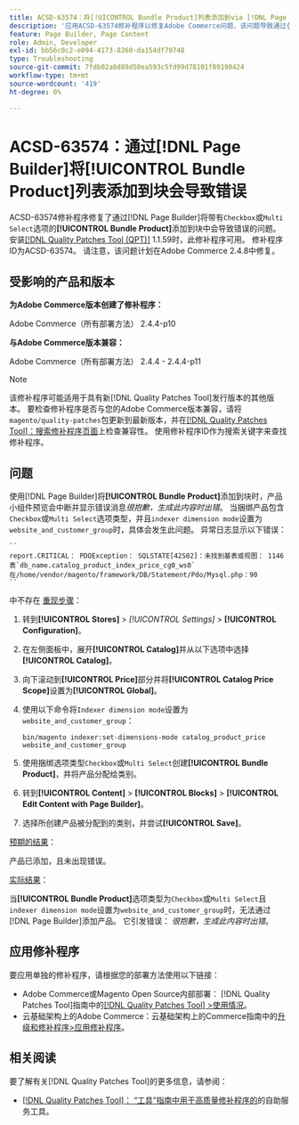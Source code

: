 ```yaml
---
title: ACSD-63574：将[!UICONTROL Bundle Product]列表添加到via [!DNL Page Builder] 的块会导致错误
description: '应用ACSD-63574修补程序以修复Adobe Commerce问题，该问题导致通过{1**向块添加带有“复选框”或“多选”选项的**[!UICONTROL Bundle Product]会导致错误。 [!DNL Page Builder] '
feature: Page Builder, Page Content
role: Admin, Developer
exl-id: bb56c0c2-e094-4173-8260-da154df79748
type: Troubleshooting
source-git-commit: 7fdb02a6d89d50ea593c5fd99d78101f89198424
workflow-type: tm+mt
source-wordcount: '419'
ht-degree: 0%

---
```


# ACSD-63574：通过[!DNL Page Builder]将[!UICONTROL Bundle Product]列表添加到块会导致错误

ACSD-63574修补程序修复了通过[!DNL Page Builder]将带有`Checkbox`或`Multi Select`选项的&#x200B;**[!UICONTROL Bundle Product]**&#x200B;添加到块中会导致错误的问题。 安装[[!DNL Quality Patches Tool (QPT)]](/help/tools/quality-patches-tool/quality-patches-tool-to-self-serve-quality-patches.md) 1.1.59时，此修补程序可用。 修补程序ID为ACSD-63574。 请注意，该问题计划在Adobe Commerce 2.4.8中修复。

## 受影响的产品和版本

**为Adobe Commerce版本创建了修补程序：**

Adobe Commerce（所有部署方法） 2.4.4-p10

**与Adobe Commerce版本兼容：**

Adobe Commerce（所有部署方法） 2.4.4 - 2.4.4-p11

>[!NOTE]
>
>该修补程序可能适用于具有新[!DNL Quality Patches Tool]发行版本的其他版本。 要检查修补程序是否与您的Adobe Commerce版本兼容，请将`magento/quality-patches`包更新到最新版本，并在[[!DNL Quality Patches Tool]：搜索修补程序页面](https://experienceleague.adobe.com/tools/commerce-quality-patches/index.html)上检查兼容性。 使用修补程序ID作为搜索关键字来查找修补程序。

## 问题

使用[!DNL Page Builder]将&#x200B;**[!UICONTROL Bundle Product]**&#x200B;添加到块时，产品小组件预览会中断并显示错误消息&#x200B;*很抱歉，生成此内容时出错*。 当捆绑产品包含`Checkbox`或`Multi Select`选项类型，并且`indexer dimension mode`设置为`website_and_customer_group`时，具体会发生此问题。 异常日志显示以下错误：

    ``
    report.CRITICAL： PDOException： SQLSTATE[42S02]：未找到基表或视图： 1146表`db_name.catalog_product_index_price_cg0_ws0`在/home/vendor/magento/framework/DB/Statement/Pdo/Mysql.php：90
    ``
中不存在
<u>重现步骤</u>：

1. 转到&#x200B;**[!UICONTROL Stores]** > *[!UICONTROL Settings]* > **[!UICONTROL Configuration]**。
1. 在左侧面板中，展开&#x200B;**[!UICONTROL Catalog]**&#x200B;并从以下选项中选择&#x200B;**[!UICONTROL Catalog]**。
1. 向下滚动到&#x200B;**[!UICONTROL Price]**&#x200B;部分并将&#x200B;**[!UICONTROL Catalog Price Scope]**&#x200B;设置为&#x200B;**[!UICONTROL Global]**。
1. 使用以下命令将`Indexer dimension mode`设置为`website_and_customer_group`：

   `bin/magento indexer:set-dimensions-mode catalog_product_price website_and_customer_group`

1. 使用捆绑选项类型`Checkbox`或`Multi Select`创建&#x200B;**[!UICONTROL Bundle Product]**，并将产品分配给类别。
1. 转到&#x200B;**[!UICONTROL Content]** > **[!UICONTROL Blocks]** > **[!UICONTROL Edit Content with Page Builder]**。
1. 选择所创建产品被分配到的类别，并尝试&#x200B;**[!UICONTROL Save]**。

<u>预期的结果</u>：

产品已添加，且未出现错误。

<u>实际结果</u>：

当&#x200B;**[!UICONTROL Bundle Product]**&#x200B;选项类型为`Checkbox`或`Multi Select`且`indexer dimension mode`设置为`website_and_customer_group`时，无法通过[!DNL Page Builder]添加产品。 它引发错误： *很抱歉，生成此内容时出错*。


## 应用修补程序

要应用单独的修补程序，请根据您的部署方法使用以下链接：

* Adobe Commerce或Magento Open Source内部部署： [!DNL Quality Patches Tool]指南中的[[!DNL Quality Patches Tool] >使用情况](/help/tools/quality-patches-tool/usage.md)。
* 云基础架构上的Adobe Commerce：云基础架构上的Commerce指南中的[升级和修补程序>应用修补程序](https://experienceleague.adobe.com/docs/commerce-cloud-service/user-guide/develop/upgrade/apply-patches.html)。


## 相关阅读

要了解有关[!DNL Quality Patches Tool]的更多信息，请参阅：

* [[!DNL Quality Patches Tool]： “工具”指南中用于高质量修补程序的](/help/tools/quality-patches-tool/quality-patches-tool-to-self-serve-quality-patches.md)的自助服务工具。
